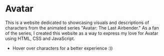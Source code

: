 # Avatar
This is a website dedicated to showcasing visuals and descriptions of characters from the animated series "Avatar: The Last Airbender." As a fan of the series, I created this website as a way to express my love for Avatar using HTML, CSS and JavaScript.

- Hover over characters for a better experience :))
